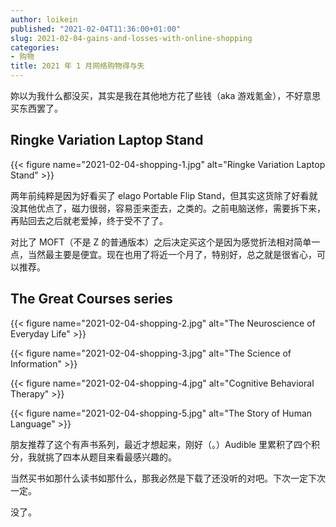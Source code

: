 ```yaml
---
author: loikein
published: "2021-02-04T11:36:00+01:00"
slug: 2021-02-04-gains-and-losses-with-online-shopping
categories:
- 购物
title: 2021 年 1 月网络购物得与失
---
```

妳以为我什么都没买，其实是我在其他地方花了些钱（aka
游戏氪金），不好意思买东西罢了。


## Ringke Variation Laptop Stand

{{< figure name="2021-02-04-shopping-1.jpg" alt="Ringke Variation Laptop Stand" >}}

两年前纯粹是因为好看买了 elago Portable Flip Stand，但其实这货除了好看就没其他优点了，磁力很弱，容易歪来歪去，之类的。之前电脑送修，需要拆下来，再贴回去之后就老爱掉，终于受不了了。

对比了 MOFT（不是 Z 的普通版本）之后决定买这个是因为感觉折法相对简单一点，当然最主要是便宜。现在也用了将近一个月了，特别好，总之就是很省心，可以推荐。

## The Great Courses series

{{< figure name="2021-02-04-shopping-2.jpg" alt="The Neuroscience of Everyday Life" >}}

{{< figure name="2021-02-04-shopping-3.jpg" alt="The Science of Information" >}}

{{< figure name="2021-02-04-shopping-4.jpg" alt="Cognitive Behavioral Therapy" >}}

{{< figure name="2021-02-04-shopping-5.jpg" alt="The Story of Human Language" >}}

朋友推荐了这个有声书系列，最近才想起来，刚好（。）Audible 里累积了四个积分，我就挑了四本从题目来看最感兴趣的。

当然买书如那什么读书如那什么，那我必然是下载了还没听的对吧。下次一定下次一定。


没了。
